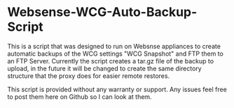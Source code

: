 # Websense-WCG-Auto-Backup-Script
This is a script that was designed to run on Websnse appliances to create automatic backups of the WCG settings "WCG Snapshot" and FTP them to an FTP Server. Currently the script creates a tar.gz file of the backup to upload, in the future it will be changed to create the same directory structure that the proxy does for easier remote restores.

This script is provided without any warranty or support. Any issues feel free to post them here on Github so I can look at them.

